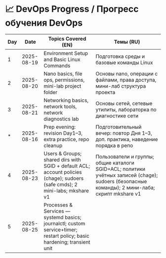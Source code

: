 # 📈 DevOps Progress / Прогресс обучения DevOps

| Day | Date | Topics Covered (EN) | Темы (RU) |
|-----|------|----------------------|-----------|
| 1 | 2025-08-19 | Environment Setup and Basic Linux Commands | Подготовка среды и базовые команды Linux |
| 2 | 2025-08-20 | Nano basics, file ops, permissions, mini-lab project folder | Основы nano, операции с файлами, права доступа, мини-лаб структура проекта |
| 3 | 2025-08-21 | Networking basics, network tools, network diagnostics lab | Основы сетей, сетевые утилиты, лабораторка по диагностике сети |
| * | 2025-08-16 | Prep evening: revision Day1–3, extra practice, repo cleanup | Подготовительный вечер: повтор Дня 1–3, доп. практика, наведение порядка в репо |
| 4 | 2025-08-23 | Users & Groups; shared dirs with SGID + default ACL; account policies (chage); sudoers (safe cmds); 2 mini-labs; mkshare v1 | Пользователи и группы; общие каталоги SGID+ACL; политики учётных записей (chage); sudoers (безопасные команды); 2 мини-лаба; скрипт mkshare v1 |
| 5 | 2025-08-25 | Processes & Services — systemd basics; journalctl; custom service+timer; restart policy; basic hardening; transient unit |
